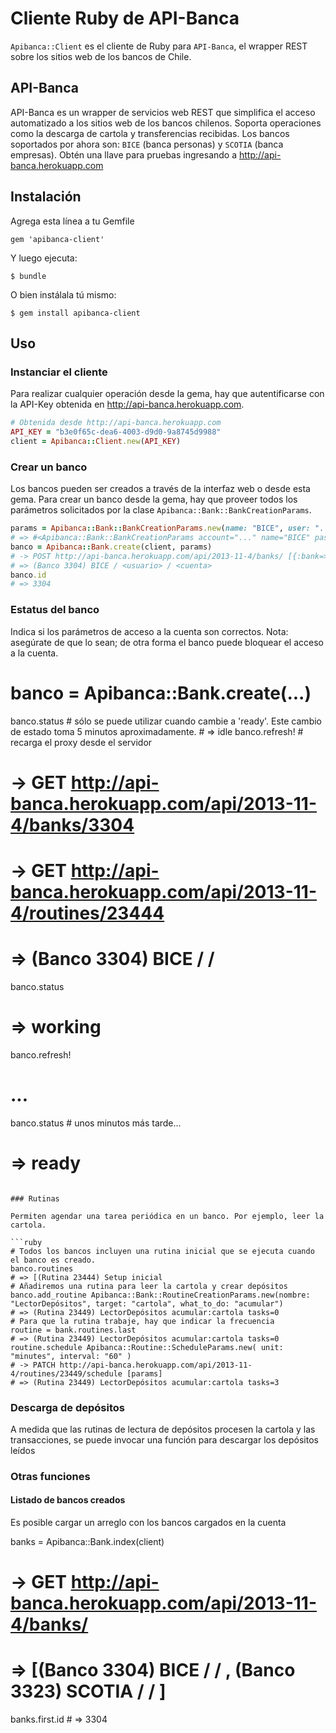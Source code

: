 # Cliente Ruby de API-Banca

`Apibanca::Client` es el cliente de Ruby para `API-Banca`, el wrapper REST sobre los sitios web de los bancos de Chile.

## API-Banca

API-Banca es un wrapper de servicios web REST que simplifica el acceso automatizado a los sitios web de los bancos chilenos. Soporta operaciones como la descarga de cartola y transferencias recibidas. Los bancos soportados por ahora son: `BICE` (banca personas) y `SCOTIA` (banca empresas). Obtén una llave para pruebas ingresando a http://api-banca.herokuapp.com

## Instalación

Agrega esta línea a tu Gemfile

    gem 'apibanca-client'

Y luego ejecuta:

    $ bundle

O bien instálala tú mismo:

    $ gem install apibanca-client

## Uso

### Instanciar el cliente

Para realizar cualquier operación desde la gema, hay que autentificarse con la API-Key obtenida en http://api-banca.herokuapp.com.

```ruby
# Obtenida desde http://api-banca.herokuapp.com
API_KEY = "b3e0f65c-dea6-4003-d9d0-9a8745d9988"
client = Apibanca::Client.new(API_KEY)
```

### Crear un banco

Los bancos pueden ser creados a través de la interfaz web o desde esta gema. Para crear un banco desde la gema, hay que proveer todos los parámetros solicitados por la clase `Apibanca::Bank::BankCreationParams`.

```ruby
params = Apibanca::Bank::BankCreationParams.new(name: "BICE", user: "...", pass: "...", account: "...")
# => #<Apibanca::Bank::BankCreationParams account="..." name="BICE" pass="..." user="...">
banco = Apibanca::Bank.create(client, params)
# -> POST http://api-banca.herokuapp.com/api/2013-11-4/banks/ [{:bank=>{"name"=>"BICE", "user"=>"...", "pass"=>"...", "account"=>"..."}} params]
# => (Banco 3304) BICE / <usuario> / <cuenta>
banco.id
# => 3304
```

### Estatus del banco

Indica si los parámetros de acceso a la cuenta son correctos. Nota: asegúrate de que lo sean; de otra forma el banco puede bloquear el acceso a la cuenta.

# banco = Apibanca::Bank.create(...)
banco.status # sólo se puede utilizar cuando cambie a 'ready'. Este cambio de estado toma 5 minutos aproximadamente.
# => idle
banco.refresh! # recarga el proxy desde el servidor
# -> GET http://api-banca.herokuapp.com/api/2013-11-4/banks/3304
# -> GET http://api-banca.herokuapp.com/api/2013-11-4/routines/23444
# => (Banco 3304) BICE / <usuario> / <cuenta>
banco.status
# => working
banco.refresh!
# ...
banco.status # unos minutos más tarde...
# => ready
```

### Rutinas

Permiten agendar una tarea periódica en un banco. Por ejemplo, leer la cartola.

```ruby
# Todos los bancos incluyen una rutina inicial que se ejecuta cuando el banco es creado.
banco.routines
# => [(Rutina 23444) Setup inicial
# Añadiremos una rutina para leer la cartola y crear depósitos
banco.add_routine Apibanca::Bank::RoutineCreationParams.new(nombre: "LectorDepósitos", target: "cartola", what_to_do: "acumular")
# => (Rutina 23449) LectorDepósitos acumular:cartola tasks=0
# Para que la rutina trabaje, hay que indicar la frecuencia
routine = bank.routines.last
# => (Rutina 23449) LectorDepósitos acumular:cartola tasks=0
routine.schedule Apibanca::Routine::ScheduleParams.new( unit: "minutes", interval: "60" )
# -> PATCH http://api-banca.herokuapp.com/api/2013-11-4/routines/23449/schedule [params]
# => (Rutina 23449) LectorDepósitos acumular:cartola tasks=3
```

### Descarga de depósitos

A medida que las rutinas de lectura de depósitos procesen la cartola y las transacciones, se puede invocar una función para descargar los depósitos leídos


### Otras funciones

#### Listado de bancos creados

Es posible cargar un arreglo con los bancos cargados en la cuenta

banks = Apibanca::Bank.index(client)
# -> GET http://api-banca.herokuapp.com/api/2013-11-4/banks/ 
# => [(Banco 3304) BICE / <usuario> / <cuenta>, (Banco 3323) SCOTIA / <usuario> / <cuenta>]
banks.first.id
# => 3304
